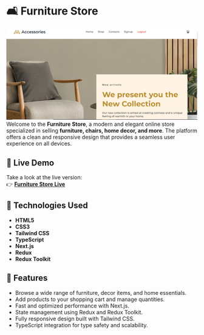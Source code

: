 # 🛋️ Furniture Store
[![Thehco](Capture.PNG)](https://asmaylmr117-ecommerce-furniture-store-main.vercel.app/)
Welcome to the **Furniture Store**, a modern and elegant online store specialized in selling **furniture, chairs, home decor, and more**. The platform offers a clean and responsive design that provides a seamless user experience on all devices.

## 🔗 Live Demo

Take a look at the live version:  
👉 [**Furniture Store Live**](https://asmaylmr117-ecommerce-furniture-store-main.vercel.app/)

## 🧰 Technologies Used

- **HTML5**
- **CSS3**
- **Tailwind CSS**
- **TypeScript**
- **Next.js**
- **Redux**
- **Redux Toolkit**

## 🛒 Features

- Browse a wide range of furniture, decor items, and home essentials.
- Add products to your shopping cart and manage quantities.
- Fast and optimized performance with Next.js.
- State management using Redux and Redux Toolkit.
- Fully responsive design built with Tailwind CSS.
- TypeScript integration for type safety and scalability.
